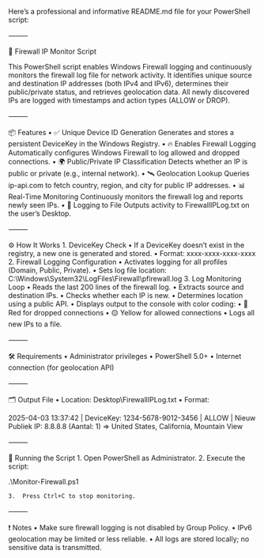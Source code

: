 Here’s a professional and informative README.md file for your PowerShell script:

⸻

🔐 Firewall IP Monitor Script

This PowerShell script enables Windows Firewall logging and continuously monitors the firewall log file for network activity. It identifies unique source and destination IP addresses (both IPv4 and IPv6), determines their public/private status, and retrieves geolocation data. All newly discovered IPs are logged with timestamps and action types (ALLOW or DROP).

⸻

📦 Features
	•	✅ Unique Device ID Generation
Generates and stores a persistent DeviceKey in the Windows Registry.
	•	🔥 Enables Firewall Logging
Automatically configures Windows Firewall to log allowed and dropped connections.
	•	🌍 Public/Private IP Classification
Detects whether an IP is public or private (e.g., internal network).
	•	🛰️ Geolocation Lookup
Queries ip-api.com to fetch country, region, and city for public IP addresses.
	•	📊 Real-Time Monitoring
Continuously monitors the firewall log and reports newly seen IPs.
	•	📝 Logging to File
Outputs activity to FirewallIPLog.txt on the user’s Desktop.

⸻

⚙️ How It Works
	1.	DeviceKey Check
	•	If a DeviceKey doesn’t exist in the registry, a new one is generated and stored.
	•	Format: xxxx-xxxx-xxxx-xxxx
	2.	Firewall Logging Configuration
	•	Activates logging for all profiles (Domain, Public, Private).
	•	Sets log file location:
C:\Windows\System32\LogFiles\Firewall\pfirewall.log
	3.	Log Monitoring Loop
	•	Reads the last 200 lines of the firewall log.
	•	Extracts source and destination IPs.
	•	Checks whether each IP is new.
	•	Determines location using a public API.
	•	Displays output to the console with color coding:
	•	🔴 Red for dropped connections
	•	🟡 Yellow for allowed connections
	•	Logs all new IPs to a file.

⸻

🛠️ Requirements
	•	Administrator privileges
	•	PowerShell 5.0+
	•	Internet connection (for geolocation API)

⸻

🗂️ Output File
	•	Location: Desktop\FirewallIPLog.txt
	•	Format:

2025-04-03 13:37:42 | DeviceKey: 1234-5678-9012-3456 | ALLOW | Nieuw Publiek IP: 8.8.8.8 (Aantal: 1) => United States, California, Mountain View



⸻

🚀 Running the Script
	1.	Open PowerShell as Administrator.
	2.	Execute the script:

.\Monitor-Firewall.ps1


	3.	Press Ctrl+C to stop monitoring.

⸻

❗ Notes
	•	Make sure firewall logging is not disabled by Group Policy.
	•	IPv6 geolocation may be limited or less reliable.
	•	All logs are stored locally; no sensitive data is transmitted.